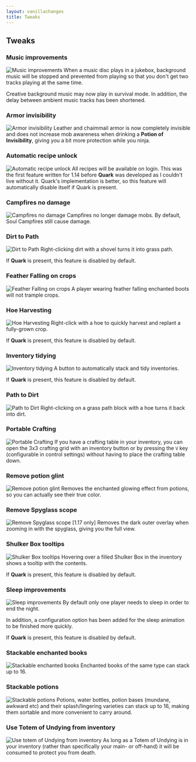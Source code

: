 ```yaml
---
layout: vanillachanges
title: Tweaks
---
```


## Tweaks

### Music improvements
![Music improvements](https://raw.githubusercontent.com/svenhjol/Charm-Assets/master/web/charm-features/nope.png)
When a music disc plays in a jukebox, background music will be stopped and prevented from playing so that you don't get two tracks playing at the same time.

Creative background music may now play in survival mode.  In addition, the delay between ambient music tracks has been shortened.

### Armor invisibility
![Armor invisibility](https://raw.githubusercontent.com/svenhjol/Charm-Assets/master/web/charm-features/nope.png)
Leather and chaimmail armor is now completely invisible and does not increase mob awareness when drinking a **Potion of Invisibility**, giving you a bit more protection while you ninja.

### Automatic recipe unlock
![Automatic recipe unlock](https://raw.githubusercontent.com/svenhjol/Charm-Assets/master/web/charm-features/nope.png)
All recipes will be available on login.  This was the first feature written for 1.14 before **Quark** was developed as I couldn't live without it.  Quark's implementation is better, so this feature will automatically disable itself if Quark is present. 

### Campfires no damage
![Campfires no damage](https://raw.githubusercontent.com/svenhjol/Charm-Assets/master/web/charm-features/nope.png)
Campfires no longer damage mobs.
By default, Soul Campfires still cause damage.

### Dirt to Path
![Dirt to Path](https://raw.githubusercontent.com/svenhjol/Charm-Assets/master/web/charm-features/nope.png)
Right-clicking dirt with a shovel turns it into grass path.

If **Quark** is present, this feature is disabled by default.

### Feather Falling on crops
![Feather Falling on crops](https://raw.githubusercontent.com/svenhjol/Charm-Assets/master/web/charm-features/nope.png)
A player wearing feather falling enchanted boots will not trample crops.

### Hoe Harvesting
![Hoe Harvesting](https://raw.githubusercontent.com/svenhjol/Charm-Assets/master/web/charm-features/nope.png)
Right-click with a hoe to quickly harvest and replant a fully-grown crop.

If **Quark** is present, this feature is disabled by default.

### Inventory tidying
![Inventory tidying](https://raw.githubusercontent.com/svenhjol/Charm-Assets/master/web/charm-features/nope.png)
A button to automatically stack and tidy inventories.

If **Quark** is present, this feature is disabled by default.

### Path to Dirt
![Path to Dirt](https://raw.githubusercontent.com/svenhjol/Charm-Assets/master/web/charm-features/nope.png)
Right-clicking on a grass path block with a hoe turns it back into dirt.

### Portable Crafting
![Portable Crafting](https://raw.githubusercontent.com/svenhjol/Charm-Assets/master/web/charm-features/nope.png)
If you have a crafting table in your inventory, you can open the 3x3 crafting grid with an inventory button or by pressing the `V` key (configurable in control settings) without having to place the crafting table down.

### Remove potion glint
![Remove potion glint](https://raw.githubusercontent.com/svenhjol/Charm-Assets/master/web/charm-features/nope.png)
Removes the enchanted glowing effect from potions, so you can actually see their true color.

### Remove Spyglass scope
![Remove Spyglass scope](https://raw.githubusercontent.com/svenhjol/Charm-Assets/master/web/charm-features/nope.png)
[1.17 only] Removes the dark outer overlay when zooming in with the spyglass, giving you the full view.

### Shulker Box tooltips
![Shulker Box tooltips](https://raw.githubusercontent.com/svenhjol/Charm-Assets/master/web/charm-features/nope.png)
Hovering over a filled Shulker Box in the inventory shows a tooltip with the contents.

If **Quark** is present, this feature is disabled by default.

### Sleep improvements
![Sleep improvements](https://raw.githubusercontent.com/svenhjol/Charm-Assets/master/web/charm-features/nope.png)
By default only one player needs to sleep in order to end the night.

In addition, a configuration option has been added for the sleep animation to be finished more quickly.

If **Quark** is present, this feature is disabled by default.

### Stackable enchanted books
![Stackable enchanted books](https://github.com/svenhjol/Charm-Assets/blob/master/web/charm-features/stackable-books.png?raw=true)
Enchanted books of the same type can stack up to 16.

### Stackable potions
![Stackable potions](https://github.com/svenhjol/Charm-Assets/blob/master/web/charm-features/stacking-potions.png?raw=true)
Potions, water bottles, potion bases (mundane, awkward etc) and their splash/lingering varieties can stack up to 16, making them sortable and more convenient to carry around.

### Use Totem of Undying from inventory
![Use totem of Undying from inventory](https://raw.githubusercontent.com/svenhjol/Charm-Assets/master/web/charm-features/nope.png)
As long as a Totem of Undying is in your inventory (rather than specifically your main- or off-hand) it will be consumed to protect you from death.

